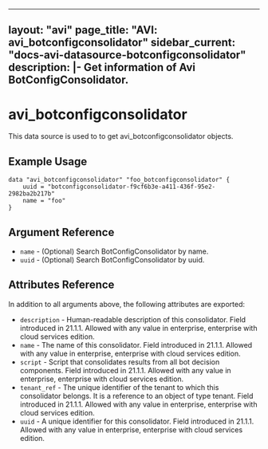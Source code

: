 <!--
    Copyright 2021 VMware, Inc.
    SPDX-License-Identifier: Mozilla Public License 2.0
-->
---
layout: "avi"
page_title: "AVI: avi_botconfigconsolidator"
sidebar_current: "docs-avi-datasource-botconfigconsolidator"
description: |-
  Get information of Avi BotConfigConsolidator.
---

# avi_botconfigconsolidator

This data source is used to to get avi_botconfigconsolidator objects.

## Example Usage

```hcl
data "avi_botconfigconsolidator" "foo_botconfigconsolidator" {
    uuid = "botconfigconsolidator-f9cf6b3e-a411-436f-95e2-2982ba2b217b"
    name = "foo"
}
```

## Argument Reference

* `name` - (Optional) Search BotConfigConsolidator by name.
* `uuid` - (Optional) Search BotConfigConsolidator by uuid.

## Attributes Reference

In addition to all arguments above, the following attributes are exported:

* `description` - Human-readable description of this consolidator. Field introduced in 21.1.1. Allowed with any value in enterprise, enterprise with cloud services edition.
* `name` - The name of this consolidator. Field introduced in 21.1.1. Allowed with any value in enterprise, enterprise with cloud services edition.
* `script` - Script that consolidates results from all bot decision components. Field introduced in 21.1.1. Allowed with any value in enterprise, enterprise with cloud services edition.
* `tenant_ref` - The unique identifier of the tenant to which this consolidator belongs. It is a reference to an object of type tenant. Field introduced in 21.1.1. Allowed with any value in enterprise, enterprise with cloud services edition.
* `uuid` - A unique identifier for this consolidator. Field introduced in 21.1.1. Allowed with any value in enterprise, enterprise with cloud services edition.

